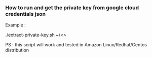 ### How to run and get the private key from google cloud credentials json

Example :

./extract-private-key.sh ~/<<your filename.json>>

PS : this script will work and tested in Amazon Linux/Redhat/Centos distribution
